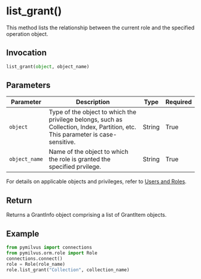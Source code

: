 # list_grant()

This method lists the relationship between the current role and the specified operation object.

## Invocation

```Python
list_grant(object, object_name)
```

## Parameters

| Parameter    | Description                                                  | Type                            | Required |
| ------------ | ------------------------------------------------------------ | ------------------------------- | -------- |
| `object`     | Type of the object to which the privilege belongs, such as Collection, Index, Partition, etc. This parameter is case-sensitive.            | String                          | True     |
| `object_name`| Name of the object to which the role is granted the specified prvilege.            | String                          | True     |

For details on applicable objects and privileges, refer to [Users and Roles](milvus.io/docs/v2.2.x/users_and_roles.md).

## Return

Returns a GrantInfo object comprising a list of GrantItem objects.

## Example

```Python
from pymilvus import connections
from pymilvus.orm.role import Role
connections.connect()
role = Role(role_name)
role.list_grant("Collection", collection_name)
```